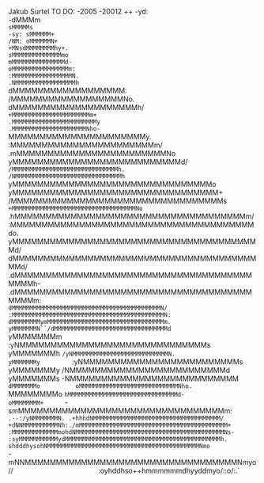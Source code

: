 Jakub Surtel
TO DO:
-2005
-20012 ++
                         -yd:                                                                       
                       -dMMMm`                                                                      
                       sMMMMMs                                                                      
                  -sy: sMMMMMM+                                                                     
                  /NM: oMMMMMMN+                                                                    
                   +MNsdMMMMMMMMhy+.                                                                
                    sMMMMMMMMMMMMMMmo`                                                              
                    `mMMMMMMMMMMMMMMMd-                                                             
                     oMMMMMMMMMMMMMMMMm:                                                            
                     :MMMMMMMMMMMMMMMMMN.                                                           
                     .NMMMMMMMMMMMMMMMMMh                                                           
                     `dMMMMMMMMMMMMMMMMMM:                                                          
                      /MMMMMMMMMMMMMMMMMMNo.                                                        
                       dMMMMMMMMMMMMMMMMMMMMh/`                                                     
                       +MMMMMMMMMMMMMMMMMMMMMMm+                                                    
                       .MMMMMMMMMMMMMMMMMMMMMMMMy                                                   
                       .MMMMMMMMMMMMMMMMMMMMMNho-                                                   
                       `MMMMMMMMMMMMMMMMMMMMMMy.                                                    
                       :MMMMMMMMMMMMMMMMMMMMMMMm/                                                   
                      .mMMMMMMMMMMMMMMMMMMMMMMMMNo`                                                 
                     `yMMMMMMMMMMMMMMMMMMMMMMMMMMMd/`                                               
                     /MMMMMMMMMMMMMMMMMMMMMMMMMMMMMMh.                                              
                     /NMMMMMMMMMMMMMMMMMMMMMMMMMMMMMMh`                                             
                     yMMMMMMMMMMMMMMMMMMMMMMMMMMMMMMMMo                                             
                     yMMMMMMMMMMMMMMMMMMMMMMMMMMMMMMMMM+                                            
                     /MMMMMMMMMMMMMMMMMMMMMMMMMMMMMMMMMMs`                                          
                     +MMMMMMMMMMMMMMMMMMMMMMMMMMMMMMMMMMMNo`                                        
                     .hMMMMMMMMMMMMMMMMMMMMMMMMMMMMMMMMMMMMMm/                                      
                      :MMMMMMMMMMMMMMMMMMMMMMMMMMMMMMMMMMMMMMMdo.                                   
                       yMMMMMMMMMMMMMMMMMMMMMMMMMMMMMMMMMMMMMMMMd/`                                 
                       `dMMMMMMMMMMMMMMMMMMMMMMMMMMMMMMMMMMMMMMMMMd/                                
                        .dMMMMMMMMMMMMMMMMMMMMMMMMMMMMMMMMMMMMMMMMMMh-                              
                         .dMMMMMMMMMMMMMMMMMMMMMMMMMMMMMMMMMMMMMMMMMMm:                             
                          `dMMMMMMMMMMMMMMMMMMMMMMMMMMMMMMMMMMMMMMMMMMN/                            
                           :MMMMMMMMMMMMMMMMMMMMMMMMMMMMMMMMMMMMMMMMMMMN:                           
                            dMMMMMMMMymMMMMMMMMMMMMMMMMMMMMMMMMMMMMMMMMMm.                          
                            yMMMMMMMN``/dMMMMMMMMMMMMMMMMMMMMMMMMMMMMMMMMd`                         
                            yMMMMMMMm    :yNMMMMMMMMMMMMMMMMMMMMMMMMMMMMMMs                         
                            yMMMMMMMh      `/yNMMMMMMMMMMMMMMMMMMMMMMMMMMMN.                        
                            yMMMMMMMy         `:yNMMMMMMMMMMMMMMMMMMMMMMMMMs                        
                            yMMMMMMMy           /NMMMMMMMMMMMMMMMMMMMMMMMMMd                        
                            yMMMMMMMs          -NMMMMMMMMMMMMMMMMMMMMMMMMMMM`                       
                            dMMMMMMMo          oMMMMMMMMMMMMMMMMMMMMMMMMMMMMNho.                    
                           `MMMMMMMMo         `hMMMMMMMMMMMMMMMMMMMMMMMMMMMMMMMd-                   
                           oMMMMMMMM+      `-smMMMMMMMMMMMMMMMMMMMMMMMMMMMMMMMMMm:                  
                    `.--:/yNMMMMMMMN. .+hhhdNMMMMMMMMMMMMMMMMMMMMMMMMMMMMMMMMMMMM/                  
                   +dNNMMMMMMMMMMNh:./mMMMMMMMMMMMMMMMMMMMMMMMMMMMMMMMMMMMMMMMMMM+                  
                  :MMMMMMMMMMMMMmohdNMMMMMMMMMMMMMMMMMMMMMMMMMMMMMMMMMMMMMMMMMMNs-                  
                  :syMMMMMMMMMMMydMMMMMMMMMMMMMMMMMMMMMMMMMMMMMMMMMMMMMMMMMMMMh.                    
                     shdddhysohNMMMMMMMMMMMMMMMMMMMMMMMMMMMMMMMMMMMMMMMMMMMNmo`                     
                               -mNNMMMMMMMMMMMMMMMMMMMMMMMMMMMMMMMMMMNmyo//``                       
                                 ``:oyhddhso++hmmmmmmdhyyddmyo/::o/:.`                              

